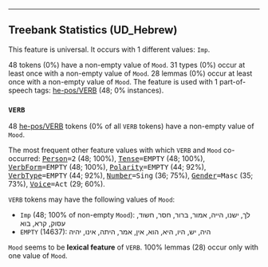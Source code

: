 

--------------------------------------------------------------------------------

## Treebank Statistics (UD_Hebrew)

This feature is universal.
It occurs with 1 different values: `Imp`.

48 tokens (0%) have a non-empty value of `Mood`.
31 types (0%) occur at least once with a non-empty value of `Mood`.
28 lemmas (0%) occur at least once with a non-empty value of `Mood`.
The feature is used with 1 part-of-speech tags: [he-pos/VERB]() (48; 0% instances).

### `VERB`

48 [he-pos/VERB]() tokens (0% of all `VERB` tokens) have a non-empty value of `Mood`.

The most frequent other feature values with which `VERB` and `Mood` co-occurred: <tt><a href="Person.html">Person</a>=2</tt> (48; 100%), <tt><a href="Tense.html">Tense</a>=EMPTY</tt> (48; 100%), <tt><a href="VerbForm.html">VerbForm</a>=EMPTY</tt> (48; 100%), <tt><a href="Polarity.html">Polarity</a>=EMPTY</tt> (44; 92%), <tt><a href="VerbType.html">VerbType</a>=EMPTY</tt> (44; 92%), <tt><a href="Number.html">Number</a>=Sing</tt> (36; 75%), <tt><a href="Gender.html">Gender</a>=Masc</tt> (35; 73%), <tt><a href="Voice.html">Voice</a>=Act</tt> (29; 60%).

`VERB` tokens may have the following values of `Mood`:

* `Imp` (48; 100% of non-empty `Mood`): לך, ישנו, הייה, אמור, ברור, חסר, חשוד, עסוק, קרא, בוא
* `EMPTY` (14637): היה, יש, היו, היא, הוא, אין, אמר, היתה, אינו, יהיה

`Mood` seems to be **lexical feature** of `VERB`. 100% lemmas (28) occur only with one value of `Mood`.

